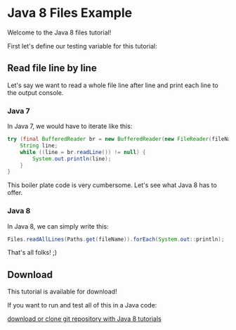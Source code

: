 # Java 8 Files Example

Welcome to the Java 8 files tutorial!

First let's define our testing variable for this tutorial:

## Read file line by line

Let's say we want to read a whole file line after line
and print each line to the output console.

### Java 7

In Java 7, we would have to iterate like this:

```java
try (final BufferedReader br = new BufferedReader(new FileReader(fileName))) {
    String line;
    while ((line = br.readLine()) != null) {
        System.out.println(line);
    }
}
```

This boiler plate code is very cumbersome. Let's see what Java 8 has to offer.

### Java 8
In Java 8, we can simply write this:
```java
Files.readAllLines(Paths.get(fileName)).forEach(System.out::println);
```

That's all folks! ;)

## Download

This tutorial is available for download!

If you want to run and test all of this in a Java code:

[download or clone git repository with Java 8 tutorials](https://github.com/slady/Java-8-tutorial)